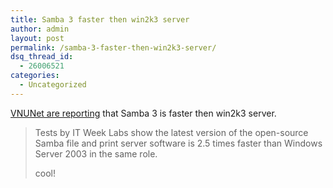 ```yaml
---
title: Samba 3 faster then win2k3 server
author: admin
layout: post
permalink: /samba-3-faster-then-win2k3-server/
dsq_thread_id:
  - 26006521
categories:
  - Uncategorized
---
```

[VNUNet are reporting][1] that Samba 3 is faster then win2k3 server.  


> Tests by IT Week Labs show the latest version of the open-source Samba file and print server software is 2.5 times faster than Windows Server 2003 in the same role.</p>
cool!

 [1]: http://www.vnunet.com/News/1144289